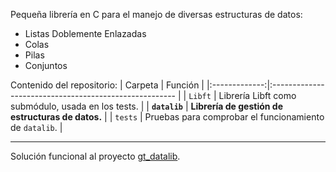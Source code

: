 Pequeña librería en C para el manejo de diversas estructuras de datos:
- Listas Doblemente Enlazadas
- Colas
- Pilas
- Conjuntos

Contenido del repositorio:
|    Carpeta    | Función                                                |
|:-------------:|:------------------------------------------------------ |
|    `Libft`    | Librería Libft como submódulo, usada en los tests.     |
| **`datalib`** | **Librería de gestión de estructuras de datos.**       |
|    `tests`    | Pruebas para comprobar el funcionamiento de `datalib`. |

---

Solución funcional al proyecto [gt_datalib](https://github.com/15Galan/gt_datalib).
